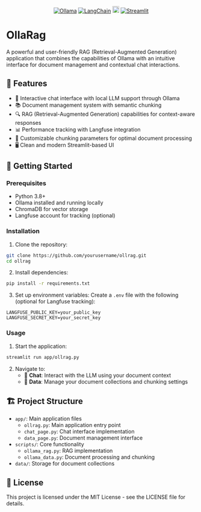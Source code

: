 <div align="center">
  
  <a href="">![Ollama](https://img.shields.io/badge/Ollama-000000.svg?style=for-the-badge&logo=Ollama&logoColor=white)</a>
  <a href="">![LangChain](https://img.shields.io/badge/langchain-1C3C3C?style=for-the-badge&logo=langchain&logoColor=white)</a>
  <a href="https://badge.fury.io/rb/chroma-db"><img src="https://badge.fury.io/rb/chroma-db.svg" alt="Gem Version" height="18"></a>
  <a href="">![Streamlit](https://img.shields.io/badge/Streamlit-%23FE4B4B.svg?style=for-the-badge&logo=streamlit&logoColor=white)</a>
  
</div>

# OllaRag

A powerful and user-friendly RAG (Retrieval-Augmented Generation) application that combines the capabilities of Ollama with an intuitive interface for document management and contextual chat interactions.

## 🌟 Features

- 💬 Interactive chat interface with local LLM support through Ollama
- 📚 Document management system with semantic chunking
- 🔍 RAG (Retrieval-Augmented Generation) capabilities for context-aware responses
- 📊 Performance tracking with Langfuse integration
- 🎯 Customizable chunking parameters for optimal document processing
- 🖥️ Clean and modern Streamlit-based UI

## 🚀 Getting Started

### Prerequisites

- Python 3.8+
- Ollama installed and running locally
- ChromaDB for vector storage
- Langfuse account for tracking (optional)

### Installation

1. Clone the repository:

```bash
git clone https://github.com/yourusername/ollrag.git
cd ollrag
```

2. Install dependencies:

```bash
pip install -r requirements.txt
```

3. Set up environment variables:
   Create a `.env` file with the following (optional for Langfuse tracking):

```
LANGFUSE_PUBLIC_KEY=your_public_key
LANGFUSE_SECRET_KEY=your_secret_key
```

### Usage

1. Start the application:

```bash
streamlit run app/ollrag.py
```

2. Navigate to:
   - 💬 **Chat**: Interact with the LLM using your document context
   - 📂 **Data**: Manage your document collections and chunking settings

## 🏗️ Project Structure

- `app/`: Main application files
  - `ollrag.py`: Main application entry point
  - `chat_page.py`: Chat interface implementation
  - `data_page.py`: Document management interface
- `scripts/`: Core functionality
  - `ollama_rag.py`: RAG implementation
  - `ollama_data.py`: Document processing and chunking
- `data/`: Storage for document collections

## 📝 License

This project is licensed under the MIT License - see the LICENSE file for details.
